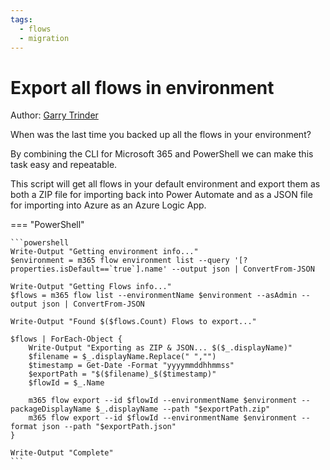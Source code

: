 ```yaml
---
tags:  
  - flows
  - migration
---
```


# Export all flows in environment

Author: [Garry Trinder](https://garrytrinder.github.io/2021/01/export-all-flows-from-environment-cli-microsoft365)

When was the last time you backed up all the flows in your environment?

By combining the CLI for Microsoft 365 and PowerShell we can make this task easy and repeatable.

This script will get all flows in your default environment and export them as both a ZIP file for importing back into Power Automate and as a JSON file for importing into Azure as an Azure Logic App.

=== "PowerShell"

    ```powershell
    Write-Output "Getting environment info..."
    $environment = m365 flow environment list --query '[?properties.isDefault==`true`].name' --output json | ConvertFrom-JSON

    Write-Output "Getting Flows info..."
    $flows = m365 flow list --environmentName $environment --asAdmin --output json | ConvertFrom-JSON

    Write-Output "Found $($flows.Count) Flows to export..."

    $flows | ForEach-Object {
        Write-Output "Exporting as ZIP & JSON... $($_.displayName)"
        $filename = $_.displayName.Replace(" ","")
        $timestamp = Get-Date -Format "yyyymmddhhmmss"
        $exportPath = "$($filename)_$($timestamp)"
        $flowId = $_.Name
        
        m365 flow export --id $flowId --environmentName $environment --packageDisplayName $_.displayName --path "$exportPath.zip"
        m365 flow export --id $flowId --environmentName $environment --format json --path "$exportPath.json"
    }

    Write-Output "Complete"
    ```
